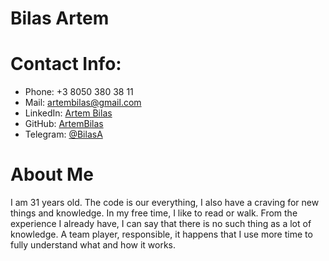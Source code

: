 # Bilas Artem

# Contact Info:
- Phone: +3 8050 380 38 11
- Mail: [artembilas@gmail.com](artembilas@gmail.com)
- LinkedIn: [Artem Bilas](https://www.linkedin.com/in/artem-bilas-b50905182/) 
- GitHub: [ArtemBilas](https://github.com/ArtemBilas)
- Telegram: [@BilasA](tg://user?id=412680518)


# About Me
I am 31 years old. The code is our everything, I also have a craving for new things and knowledge. In my free time, I like to read or walk. From the experience I already have, I can say that there is no such thing as a lot of knowledge. A team player, responsible, it happens that I use more time to fully understand what and how it works.